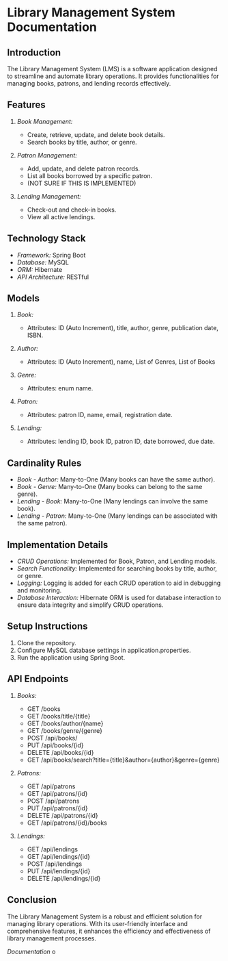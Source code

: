 # Library Management System Documentation

## Introduction
The Library Management System (LMS) is a software application designed to streamline and automate library operations. It provides functionalities for managing books, patrons, and lending records effectively.

## Features
1. *Book Management:*
   - Create, retrieve, update, and delete book details.
   - Search books by title, author, or genre.

2. *Patron Management:*
   - Add, update, and delete patron records.
   - List all books borrowed by a specific patron.
   -   (NOT SURE IF THIS IS IMPLEMENTED)

3. *Lending Management:*
   - Check-out and check-in books.
   - View all active lendings.

## Technology Stack
- *Framework:* Spring Boot
- *Database:* MySQL
- *ORM:* Hibernate
- *API Architecture:* RESTful

## Models
1. *Book:*
   - Attributes: ID (Auto Increment), title, author, genre, publication date, ISBN.

2. *Author:*
   - Attributes: ID (Auto Increment), name, List of Genres, List of Books

3. *Genre:*
   - Attributes: enum name.

4. *Patron:*
   - Attributes: patron ID, name, email, registration date.

5. *Lending:*
   - Attributes: lending ID, book ID, patron ID, date borrowed, due date.

## Cardinality Rules
- *Book - Author:* Many-to-One (Many books can have the same author).
- *Book - Genre:* Many-to-One (Many books can belong to the same genre).
- *Lending - Book:* Many-to-One (Many lendings can involve the same book).
- *Lending - Patron:* Many-to-One (Many lendings can be associated with the same patron).

## Implementation Details
- *CRUD Operations:* Implemented for Book, Patron, and Lending models.
- *Search Functionality:* Implemented for searching books by title, author, or genre.
- *Logging:* Logging is added for each CRUD operation to aid in debugging and monitoring.
- *Database Interaction:* Hibernate ORM is used for database interaction to ensure data integrity and simplify CRUD operations.

## Setup Instructions
1. Clone the repository.
2. Configure MySQL database settings in application.properties.
3. Run the application using Spring Boot.

## API Endpoints
1. *Books:*
   - GET /books
   - GET /books/title/{title}
   - GET /books/author/{name}
   - GET /books/genre/{genre}
   - POST /api/books/
   - PUT /api/books/{id}
   - DELETE /api/books/{id}
   - GET /api/books/search?title={title}&author={author}&genre={genre}

2. *Patrons:*
   - GET /api/patrons
   - GET /api/patrons/{id}
   - POST /api/patrons
   - PUT /api/patrons/{id}
   - DELETE /api/patrons/{id}
   - GET /api/patrons/{id}/books

3. *Lendings:*
   - GET /api/lendings
   - GET /api/lendings/{id}
   - POST /api/lendings
   - PUT /api/lendings/{id}
   - DELETE /api/lendings/{id}


## Conclusion
The Library Management System is a robust and efficient solution for managing library operations. With its user-friendly interface and comprehensive features, it enhances the efficiency and effectiveness of library management processes.

*Documentation* o
